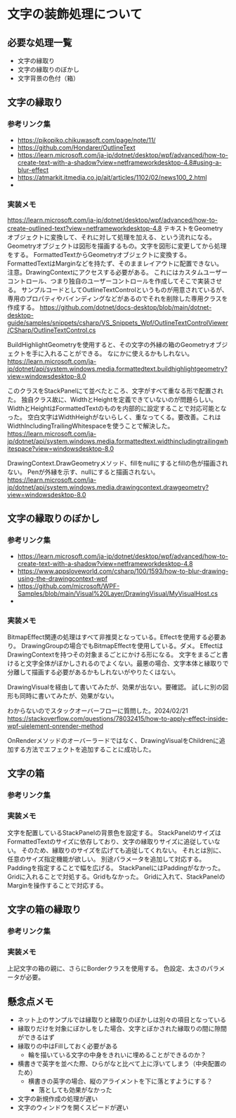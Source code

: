 ﻿# 文字の装飾処理について

## 必要な処理一覧
- 文字の縁取り
- 文字の縁取りのぼかし
- 文字背景の色付（箱）

## 文字の縁取り

### 参考リンク集
- https://pikopiko.chikuwasoft.com/page/note/11/
- https://github.com/Hondarer/OutlineText
- https://learn.microsoft.com/ja-jp/dotnet/desktop/wpf/advanced/how-to-create-text-with-a-shadow?view=netframeworkdesktop-4.8#using-a-blur-effect
- https://atmarkit.itmedia.co.jp/ait/articles/1102/02/news100_2.html
- 
### 実装メモ
https://learn.microsoft.com/ja-jp/dotnet/desktop/wpf/advanced/how-to-create-outlined-text?view=netframeworkdesktop-4.8
テキストをGeometryオブジェクトに変換して、それに対して処理を加える、という流れになる。
Geometryオブジェクトは図形を描画するもの。文字を図形に変更してから処理をする。
FormattedTextからGeometryオブジェクトに変換する。
FormattedTextはMarginなどを持たず、そのままレイアウトに配置できない。注意。DrawingContextにアクセスする必要がある。
これにはカスタムユーザーコントロール、つまり独自のユーザーコントロールを作成してそこで実装させる。
サンプルコードとしてOutlineTextControlというものが用意されているが、専用のプロパティやバインディングなどがあるのでそれを削除した専用クラスを作成する。
https://github.com/dotnet/docs-desktop/blob/main/dotnet-desktop-guide/samples/snippets/csharp/VS_Snippets_Wpf/OutlineTextControlViewer/CSharp/OutlineTextControl.cs

BuildHighlightGeometryを使用すると、その文字の外縁の箱のGeometryオブジェクトを手に入れることができる。
なにかに使えるかもしれない。
https://learn.microsoft.com/ja-jp/dotnet/api/system.windows.media.formattedtext.buildhighlightgeometry?view=windowsdesktop-8.0

このクラスをStackPanelにて並べたところ、文字がすべて重なる形で配置された。
独自クラス故に、WidthとHeightを定義できていないのが問題らしい。
WidthとHeightはFormattedTextのものを内部的に設定することで対応可能となった。
空白文字はWidthHeighがないらしく、重なってくる。要改善。これはWidthIncludingTrailingWhitespaceを使うことで解決した。
https://learn.microsoft.com/ja-jp/dotnet/api/system.windows.media.formattedtext.widthincludingtrailingwhitespace?view=windowsdesktop-8.0

DrawingContext.DrawGeometryメソッド、fillをnullにするとfillの色が描画されない。
Penが外縁を示す、nullにすると描画されない。
https://learn.microsoft.com/ja-jp/dotnet/api/system.windows.media.drawingcontext.drawgeometry?view=windowsdesktop-8.0

## 文字の縁取りのぼかし

### 参考リンク集
- https://learn.microsoft.com/ja-jp/dotnet/desktop/wpf/advanced/how-to-create-text-with-a-shadow?view=netframeworkdesktop-4.8
- https://www.appsloveworld.com/csharp/100/1593/how-to-blur-drawing-using-the-drawingcontext-wpf
- https://github.com/microsoft/WPF-Samples/blob/main/Visual%20Layer/DrawingVisual/MyVisualHost.cs
- 
### 実装メモ
BitmapEffect関連の処理はすべて非推奨となっている。Effectを使用する必要あり。
DrawingGroupの場合でもBitmapEffectを使用している。ダメ。
EffectはDrawingContextを持つその対象まるごとにかける形になる。
文字をまるごと書けると文字全体がぼかしされるのでよくない。最悪の場合、文字本体と縁取りで分離して描画する必要があるかもしれないがやりたくはない。

DrawingVisualを経由して書いてみたが、効果が出ない。要確認。
試しに別の図形も同時に書いてみたが、効果がない。

わからないのでスタックオーバーフローに質問した。2024/02/21
https://stackoverflow.com/questions/78032415/how-to-apply-effect-inside-wpf-uielement-onrender-method

OnRenderメソッドのオーバーラードではなく、DrawingVisualをChildrenに追加する方法でエフェクトを追加することに成功した。

## 文字の箱

### 参考リンク集

### 実装メモ
文字を配置しているStackPanelの背景色を設定する。
StackPanelのサイズはFormattedTextのサイズに依存しており、文字の縁取りサイズに追従していない。
そのため、縁取りのサイズを広げても追従してくれない。
それとは別に、任意のサイズ指定機能が欲しい。
別途パラメータを追加して対応する。Paddingを指定することで幅を広げる。
StackPanelにはPaddingがなかった。Gridに入れることで対処する。Gridもなかった。
Gridに入れて、StackPanelのMarginを操作することで対応する。


## 文字の箱の縁取り

### 参考リンク集

### 実装メモ
上記文字の箱の親に、さらにBorderクラスを使用する。
色設定、太さのパラメータが必要。


## 懸念点メモ
- ネット上のサンプルでは縁取りと縁取りのぼかしは別々の項目となっている
- 縁取りだけを対象にぼかしをした場合、文字とぼかされた縁取りの間に隙間ができるはず
- 縁取りの中はFillしておく必要がある
  - 輪を描いている文字の中身をきれいに埋めることができるのか？
- 横書きで英字を並べた際、ひらがなと比べて上に浮いてしまう（中央配置のため）
  - 横書きの英字の場合、縦のアライメントを下に落とすようにする？
	- 落としても効果がなかった
- 文字の新規作成の処理が遅い
- 文字のウィンドウを開くスピードが遅い